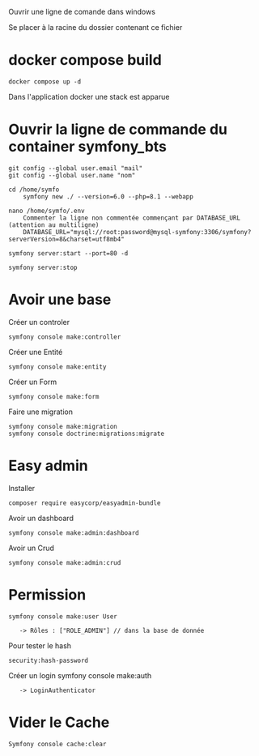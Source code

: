 Ouvrir une ligne de comande dans windows

Se placer à la racine du dossier contenant ce fichier

# docker compose build

	docker compose up -d

Dans l'application docker une stack est apparue

# Ouvrir la ligne de commande du container symfony_bts
	
	git config --global user.email "mail"
	git config --global user.name "nom"

	cd /home/symfo
		symfony new ./ --version=6.0 --php=8.1 --webapp

	nano /home/symfo/.env
		Commenter la ligne non commentée commençant par DATABASE_URL (attention au multiligne)
		DATABASE_URL="mysql://root:password@mysql-symfony:3306/symfony?serverVersion=8&charset=utf8mb4"

	symfony server:start --port=80 -d 

	symfony server:stop

# Avoir une base
	
   Créer un controler 

	symfony console make:controller

   Créer une Entité 

	symfony console make:entity

   Créer un Form
   
   	symfony console make:form

   Faire une migration 

	symfony console make:migration
	symfony console doctrine:migrations:migrate


# Easy admin 
	
   Installer 

	composer require easycorp/easyadmin-bundle


   Avoir un dashboard

	symfony console make:admin:dashboard

   Avoir un Crud 

	symfony console make:admin:crud


# Permission 

	symfony console make:user User

	   -> Rôles : ["ROLE_ADMIN"] // dans la base de donnée

   Pour tester le hash 

	security:hash-password

   Créer un login
	symfony console make:auth

	   -> LoginAuthenticator

# Vider le Cache

	Symfony console cache:clear
